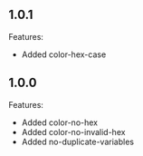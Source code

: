 
## 1.0.1
Features:
  - Added color-hex-case
  
## 1.0.0
Features:
  - Added color-no-hex
  - Added color-no-invalid-hex
  - Added no-duplicate-variables
